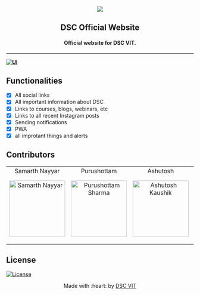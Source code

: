 <p align="center">
<a href="https://dscvit.com">
	<img src="https://user-images.githubusercontent.com/30529572/72455010-fb38d400-37e7-11ea-9c1e-8cdeb5f5906e.png" />
</a>
	<h2 align="center"> DSC Official Website </h2>
	<h4 align="center"> Official website for DSC VIT. <h4>
</p>

---
[![UI ](https://img.shields.io/badge/User%20Interface-Link%20to%20UI-orange?style=flat-square&logo=appveyor)](https://dscvit.com)


## Functionalities
- [x]  All social links
- [x]  All important information about DSC
- [x]  Links to courses, blogs, webinars, etc
- [x]  Links to all recent Instagram posts
- [x]  Sending notifications
- [x]  PWA
-[x]   all improtant things and alerts
## Contributors

<table>
<tr align="center">


<td>
Samarth Nayyar
<p align="center">
<a href="https://github.com/samarthdesigns">
<img src = "https://avatars1.githubusercontent.com/u/25741135?s=460&u=3940ac08005eca8405531205208b67fbf7cef46c&v=4" width="150" height="150" alt="Samarth Nayyar">
</a>
</p>
</td>
<td>
Purushottam
<p align="center">
<a href="https://github.com/pm-sharma">
<img src = "https://avatars3.githubusercontent.com/u/41280402?s=460&u=c3896470e8fefebd24c37a77f4233507854e14c2&v=4" width="150" height="150" alt="Purushottam Sharma">
</a>
</p>
</td>
<td>
Ashutosh
<p align="center">
<a href="https://github.com/AshDarkfold">
<img src = "https://avatars0.githubusercontent.com/u/29834549?s=460&u=445eb6363a6b36a99323a1531ae29ecfb272d73c&v=4" width="150" height="150" alt="Ashutosh Kaushik">
</a>
</p>
</td>
<td>
Aviral Singh
<p align="center">
<a href="https://github.com/sAVItar02">
<img src = "https://dscvit.com/images/dsc-logo-square.svg" width="150" height="150" alt="Aviral Singh Chauhan">
</a>
</p>
</td>
<td>
Nirmit Jatana
<p align="center">
<a href="https://github.com/Nirmitjatanas">
<img src = "https://avatars3.githubusercontent.com/u/52108077?s=460&u=18a6ecadf4080ca80fe2f74df6f801940c0c4481&v=4" width="150" height="150" alt="Nirmit Jatana">
</a>
</p>
</td>
</tr>
  </table>
  
## License
[![License](http://img.shields.io/:license-mit-blue.svg?style=flat-square)](http://badges.mit-license.org)

<p align="center">
	Made with :heart: by <a href="https://dscvit.com">DSC VIT</a>
</p>

